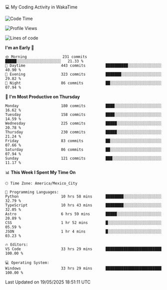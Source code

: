 💻 My Coding Activity in WakaTime
<!--START_SECTION:waka-->
![Code Time](http://img.shields.io/badge/Code%20Time-449%20hrs%2057%20mins-blue)

![Profile Views](http://img.shields.io/badge/Profile%20Views-0-blue)

![Lines of code](https://img.shields.io/badge/From%20Hello%20World%20I%27ve%20Written-2.2%20million%20lines%20of%20code-blue)

**I'm an Early 🐤** 

```text
🌞 Morning                231 commits         █████░░░░░░░░░░░░░░░░░░░░   21.33 % 
🌆 Daytime                443 commits         ██████████░░░░░░░░░░░░░░░   40.90 % 
🌃 Evening                323 commits         ███████░░░░░░░░░░░░░░░░░░   29.82 % 
🌙 Night                  86 commits          ██░░░░░░░░░░░░░░░░░░░░░░░   07.94 % 
```
📅 **I'm Most Productive on Thursday** 

```text
Monday                   180 commits         ████░░░░░░░░░░░░░░░░░░░░░   16.62 % 
Tuesday                  158 commits         ████░░░░░░░░░░░░░░░░░░░░░   14.59 % 
Wednesday                225 commits         █████░░░░░░░░░░░░░░░░░░░░   20.78 % 
Thursday                 230 commits         █████░░░░░░░░░░░░░░░░░░░░   21.24 % 
Friday                   83 commits          ██░░░░░░░░░░░░░░░░░░░░░░░   07.66 % 
Saturday                 86 commits          ██░░░░░░░░░░░░░░░░░░░░░░░   07.94 % 
Sunday                   121 commits         ███░░░░░░░░░░░░░░░░░░░░░░   11.17 % 
```


📊 **This Week I Spent My Time On** 

```text
🕑︎ Time Zone: America/Mexico_City

💬 Programming Languages: 
Python                   10 hrs 58 mins      ████████░░░░░░░░░░░░░░░░░   32.79 % 
TypeScript               10 hrs 43 mins      ████████░░░░░░░░░░░░░░░░░   32.05 % 
Astro                    6 hrs 59 mins       █████░░░░░░░░░░░░░░░░░░░░   20.89 % 
CSS                      1 hr 52 mins        █░░░░░░░░░░░░░░░░░░░░░░░░   05.59 % 
JSON                     1 hr 4 mins         █░░░░░░░░░░░░░░░░░░░░░░░░   03.23 % 

🔥 Editors: 
VS Code                  33 hrs 29 mins      █████████████████████████   100.00 % 

💻 Operating System: 
Windows                  33 hrs 29 mins      █████████████████████████   100.00 % 
```


 Last Updated on 19/05/2025 18:51:11 UTC
<!--END_SECTION:waka-->
